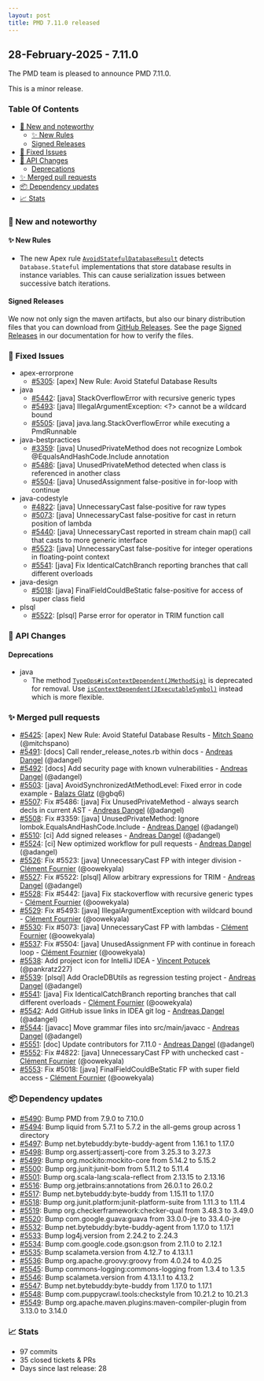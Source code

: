 ```yaml
---
layout: post
title: PMD 7.11.0 released
---
```


## 28-February-2025 - 7.11.0

The PMD team is pleased to announce PMD 7.11.0.

This is a minor release.

### Table Of Contents

* [🚀 New and noteworthy](#new-and-noteworthy)
    * [✨ New Rules](#new-rules)
    * [Signed Releases](#signed-releases)
* [🐛 Fixed Issues](#fixed-issues)
* [🚨 API Changes](#api-changes)
    * [Deprecations](#deprecations)
* [✨ Merged pull requests](#merged-pull-requests)
* [📦 Dependency updates](#dependency-updates)
* [📈 Stats](#stats)

### 🚀 New and noteworthy

#### ✨ New Rules
* The new Apex rule [`AvoidStatefulDatabaseResult`](https://docs.pmd-code.org/pmd-doc-7.11.0/pmd_rules_apex_errorprone.html#avoidstatefuldatabaseresult) detects `Database.Stateful` implementations
  that store database results in instance variables. This can cause serialization issues between successive batch
  iterations.

#### Signed Releases
We now not only sign the maven artifacts, but also our binary distribution files that you can
download from [GitHub Releases](https://github.com/pmd/pmd/releases).
See the page [Signed Releases](pmd_userdocs_signed_releases.html) in our documentation for how to verify the files.

### 🐛 Fixed Issues
* apex-errorprone
  * [#5305](https://github.com/pmd/pmd/issues/5305): \[apex] New Rule: Avoid Stateful Database Results
* java
  * [#5442](https://github.com/pmd/pmd/issues/5442): \[java] StackOverflowError with recursive generic types
  * [#5493](https://github.com/pmd/pmd/issues/5493): \[java] IllegalArgumentException: <?> cannot be a wildcard bound
  * [#5505](https://github.com/pmd/pmd/issues/5505): \[java] java.lang.StackOverflowError while executing a PmdRunnable
* java-bestpractices
  * [#3359](https://github.com/pmd/pmd/issues/3359): \[java] UnusedPrivateMethod does not recognize Lombok @<!-- -->EqualsAndHashCode.Include annotation
  * [#5486](https://github.com/pmd/pmd/issues/5486): \[java] UnusedPrivateMethod detected when class is referenced in another class
  * [#5504](https://github.com/pmd/pmd/issues/5504): \[java] UnusedAssignment false-positive in for-loop with continue
* java-codestyle
  * [#4822](https://github.com/pmd/pmd/issues/4822): \[java] UnnecessaryCast false-positive for raw types
  * [#5073](https://github.com/pmd/pmd/issues/5073): \[java] UnnecessaryCast false-positive for cast in return position of lambda
  * [#5440](https://github.com/pmd/pmd/issues/5440): \[java] UnnecessaryCast reported in stream chain map() call that casts to more generic interface
  * [#5523](https://github.com/pmd/pmd/issues/5523): \[java] UnnecessaryCast false-positive for integer operations in floating-point context
  * [#5541](https://github.com/pmd/pmd/pull/5541):   \[java] Fix IdenticalCatchBranch reporting branches that call different overloads
* java-design
  * [#5018](https://github.com/pmd/pmd/issues/5018): \[java] FinalFieldCouldBeStatic false-positive for access of super class field
* plsql
  * [#5522](https://github.com/pmd/pmd/issues/5522): \[plsql] Parse error for operator in TRIM function call

### 🚨 API Changes
#### Deprecations
* java
  * The method <a href="https://docs.pmd-code.org/apidocs/pmd-java/7.11.0/net/sourceforge/pmd/lang/java/types/TypeOps.html#isContextDependent(net.sourceforge.pmd.lang.java.types.JMethodSig)"><code>TypeOps#isContextDependent(JMethodSig)</code></a> is deprecated for removal.
    Use <a href="https://docs.pmd-code.org/apidocs/pmd-java/7.11.0/net/sourceforge/pmd/lang/java/types/TypeOps.html#isContextDependent(net.sourceforge.pmd.lang.java.symbols.JExecutableSymbol)"><code>isContextDependent(JExecutableSymbol)</code></a> instead which
    is more flexible.

### ✨ Merged pull requests
<!-- content will be automatically generated, see /do-release.sh -->
* [#5425](https://github.com/pmd/pmd/pull/5425): \[apex] New Rule: Avoid Stateful Database Results - [Mitch Spano](https://github.com/mitchspano) (@mitchspano)
* [#5491](https://github.com/pmd/pmd/pull/5491): \[docs] Call render_release_notes.rb within docs - [Andreas Dangel](https://github.com/adangel) (@adangel)
* [#5492](https://github.com/pmd/pmd/pull/5492): \[docs] Add security page with known vulnerabilities - [Andreas Dangel](https://github.com/adangel) (@adangel)
* [#5503](https://github.com/pmd/pmd/pull/5503): \[java] AvoidSynchronizedAtMethodLevel: Fixed error in code example - [Balazs Glatz](https://github.com/gbq6) (@gbq6)
* [#5507](https://github.com/pmd/pmd/pull/5507): Fix #5486: \[java] Fix UnusedPrivateMethod - always search decls in current AST - [Andreas Dangel](https://github.com/adangel) (@adangel)
* [#5508](https://github.com/pmd/pmd/pull/5508): Fix #3359: \[java] UnusedPrivateMethod: Ignore lombok.EqualsAndHashCode.Include - [Andreas Dangel](https://github.com/adangel) (@adangel)
* [#5510](https://github.com/pmd/pmd/pull/5510): \[ci] Add signed releases - [Andreas Dangel](https://github.com/adangel) (@adangel)
* [#5524](https://github.com/pmd/pmd/pull/5524): \[ci] New optimized workflow for pull requests - [Andreas Dangel](https://github.com/adangel) (@adangel)
* [#5526](https://github.com/pmd/pmd/pull/5526): Fix #5523: \[java] UnnecessaryCast FP with integer division - [Clément Fournier](https://github.com/oowekyala) (@oowekyala)
* [#5527](https://github.com/pmd/pmd/pull/5527): Fix #5522: \[plsql] Allow arbitrary expressions for TRIM - [Andreas Dangel](https://github.com/adangel) (@adangel)
* [#5528](https://github.com/pmd/pmd/pull/5528): Fix #5442: \[java] Fix stackoverflow with recursive generic types - [Clément Fournier](https://github.com/oowekyala) (@oowekyala)
* [#5529](https://github.com/pmd/pmd/pull/5529): Fix #5493: \[java] IllegalArgumentException with wildcard bound - [Clément Fournier](https://github.com/oowekyala) (@oowekyala)
* [#5530](https://github.com/pmd/pmd/pull/5530): Fix #5073: \[java] UnnecessaryCast FP with lambdas - [Clément Fournier](https://github.com/oowekyala) (@oowekyala)
* [#5537](https://github.com/pmd/pmd/pull/5537): Fix #5504: \[java] UnusedAssignment FP with continue in foreach loop - [Clément Fournier](https://github.com/oowekyala) (@oowekyala)
* [#5538](https://github.com/pmd/pmd/pull/5538): Add project icon for IntelliJ IDEA - [Vincent Potucek](https://github.com/pankratz227) (@pankratz227)
* [#5539](https://github.com/pmd/pmd/pull/5539): \[plsql] Add OracleDBUtils as regression testing project - [Andreas Dangel](https://github.com/adangel) (@adangel)
* [#5541](https://github.com/pmd/pmd/pull/5541): \[java] Fix IdenticalCatchBranch reporting branches that call different overloads - [Clément Fournier](https://github.com/oowekyala) (@oowekyala)
* [#5542](https://github.com/pmd/pmd/pull/5542): Add GitHub issue links in IDEA git log - [Andreas Dangel](https://github.com/adangel) (@adangel)
* [#5544](https://github.com/pmd/pmd/pull/5544): \[javacc] Move grammar files into src/main/javacc - [Andreas Dangel](https://github.com/adangel) (@adangel)
* [#5551](https://github.com/pmd/pmd/pull/5551): \[doc] Update contributors for 7.11.0 - [Andreas Dangel](https://github.com/adangel) (@adangel)
* [#5552](https://github.com/pmd/pmd/pull/5552): Fix #4822: \[java] UnnecessaryCast FP with unchecked cast - [Clément Fournier](https://github.com/oowekyala) (@oowekyala)
* [#5553](https://github.com/pmd/pmd/pull/5553): Fix #5018: \[java] FinalFieldCouldBeStatic FP with super field access - [Clément Fournier](https://github.com/oowekyala) (@oowekyala)

### 📦 Dependency updates
<!-- content will be automatically generated, see /do-release.sh -->
* [#5490](https://github.com/pmd/pmd/pull/5490): Bump PMD from 7.9.0 to 7.10.0
* [#5494](https://github.com/pmd/pmd/pull/5494): Bump liquid from 5.7.1 to 5.7.2 in the all-gems group across 1 directory
* [#5497](https://github.com/pmd/pmd/pull/5497): Bump net.bytebuddy:byte-buddy-agent from 1.16.1 to 1.17.0
* [#5498](https://github.com/pmd/pmd/pull/5498): Bump org.assertj:assertj-core from 3.25.3 to 3.27.3
* [#5499](https://github.com/pmd/pmd/pull/5499): Bump org.mockito:mockito-core from 5.14.2 to 5.15.2
* [#5500](https://github.com/pmd/pmd/pull/5500): Bump org.junit:junit-bom from 5.11.2 to 5.11.4
* [#5501](https://github.com/pmd/pmd/pull/5501): Bump org.scala-lang:scala-reflect from 2.13.15 to 2.13.16
* [#5516](https://github.com/pmd/pmd/pull/5516): Bump org.jetbrains:annotations from 26.0.1 to 26.0.2
* [#5517](https://github.com/pmd/pmd/pull/5517): Bump net.bytebuddy:byte-buddy from 1.15.11 to 1.17.0
* [#5518](https://github.com/pmd/pmd/pull/5518): Bump org.junit.platform:junit-platform-suite from 1.11.3 to 1.11.4
* [#5519](https://github.com/pmd/pmd/pull/5519): Bump org.checkerframework:checker-qual from 3.48.3 to 3.49.0
* [#5520](https://github.com/pmd/pmd/pull/5520): Bump com.google.guava:guava from 33.0.0-jre to 33.4.0-jre
* [#5532](https://github.com/pmd/pmd/pull/5532): Bump net.bytebuddy:byte-buddy-agent from 1.17.0 to 1.17.1
* [#5533](https://github.com/pmd/pmd/pull/5533): Bump log4j.version from 2.24.2 to 2.24.3
* [#5534](https://github.com/pmd/pmd/pull/5534): Bump com.google.code.gson:gson from 2.11.0 to 2.12.1
* [#5535](https://github.com/pmd/pmd/pull/5535): Bump scalameta.version from 4.12.7 to 4.13.1.1
* [#5536](https://github.com/pmd/pmd/pull/5536): Bump org.apache.groovy:groovy from 4.0.24 to 4.0.25
* [#5545](https://github.com/pmd/pmd/pull/5545): Bump commons-logging:commons-logging from 1.3.4 to 1.3.5
* [#5546](https://github.com/pmd/pmd/pull/5546): Bump scalameta.version from 4.13.1.1 to 4.13.2
* [#5547](https://github.com/pmd/pmd/pull/5547): Bump net.bytebuddy:byte-buddy from 1.17.0 to 1.17.1
* [#5548](https://github.com/pmd/pmd/pull/5548): Bump com.puppycrawl.tools:checkstyle from 10.21.2 to 10.21.3
* [#5549](https://github.com/pmd/pmd/pull/5549): Bump org.apache.maven.plugins:maven-compiler-plugin from 3.13.0 to 3.14.0

### 📈 Stats
<!-- content will be automatically generated, see /do-release.sh -->
* 97 commits
* 35 closed tickets & PRs
* Days since last release: 28

